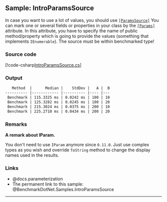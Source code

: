 ﻿---
uid: BenchmarkDotNet.Samples.IntroParamsSource
---

## Sample: IntroParamsSource

In case you want to use a lot of values, you should use
  [`[ParamsSource]`](xref:BenchmarkDotNet.Attributes.ParamsSourceAttribute)
You can mark one or several fields or properties in your class by the
  [`[Params]`](xref:BenchmarkDotNet.Attributes.ParamsAttribute) attribute.
In this attribute, you have to specify the name of public method/property which is going to provide the values
  (something that implements `IEnumerable`).
The source must be within benchmarked type!

### Source code

[!code-csharp[IntroParamsSource.cs](../../../samples/BenchmarkDotNet.Samples/IntroParamsSource.cs)]

### Output

```markdown
   Method  |      Median |    StdDev |   A |  B
---------- |------------ |---------- |---- |---
 Benchmark | 115.3325 ms | 0.0242 ms | 100 | 10
 Benchmark | 125.3282 ms | 0.0245 ms | 100 | 20
 Benchmark | 215.3024 ms | 0.0375 ms | 200 | 10
 Benchmark | 225.2710 ms | 0.0434 ms | 200 | 20
```

### Remarks

**A remark about IParam.**

You don't need to use `IParam` anymore since `0.11.0`.
Just use complex types as you wish and override `ToString` method to change the display names used in the results.


### Links

* @docs.parameterization
* The permanent link to this sample: @BenchmarkDotNet.Samples.IntroParamsSource

---